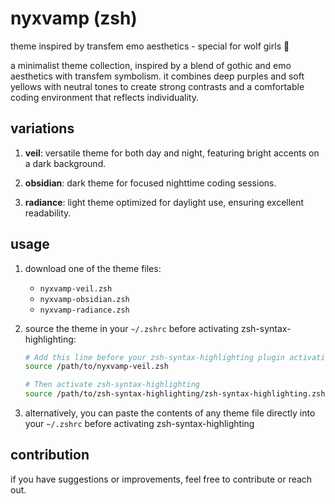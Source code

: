 # nyxvamp (zsh)

theme inspired by transfem emo aesthetics - special for wolf girls 🐺

a minimalist theme collection, inspired by a blend of gothic and emo aesthetics with transfem symbolism. it combines deep purples and soft yellows with neutral tones to create strong contrasts and a comfortable coding environment that reflects individuality.

## variations

1. **veil**: versatile theme for both day and night, featuring bright accents on a dark background.

2. **obsidian**: dark theme for focused nighttime coding sessions.

3. **radiance**: light theme optimized for daylight use, ensuring excellent readability.

## usage

1. download one of the theme files:
   - `nyxvamp-veil.zsh`
   - `nyxvamp-obsidian.zsh`
   - `nyxvamp-radiance.zsh`

2. source the theme in your `~/.zshrc` before activating zsh-syntax-highlighting:
   ```bash
   # Add this line before your zsh-syntax-highlighting plugin activation
   source /path/to/nyxvamp-veil.zsh
   
   # Then activate zsh-syntax-highlighting
   source /path/to/zsh-syntax-highlighting/zsh-syntax-highlighting.zsh
   ```

3. alternatively, you can paste the contents of any theme file directly into your `~/.zshrc` before activating zsh-syntax-highlighting

## contribution

if you have suggestions or improvements, feel free to contribute or reach out.
